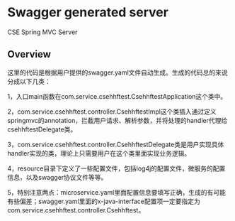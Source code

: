 # Swagger generated server

CSE Spring MVC Server


## Overview
这里的代码是根据用户提供的swagger.yaml文件自动生成。生成的代码总的来说分成以下几类：

1，入口main函数在com.service.csehhftest.CsehhftestApplication这个类中。

2，com.service.csehhftest.controller.CsehhftestImpl这个类插入通过定义springmvc的annotation，拦截用户请求、解析参数，并将处理的handler代理给csehhftestDelegate类。

3，com.service.csehhftest.controller.CsehhftestDelegate类是用户实现具体handler实现的类，理论上只需要用户在这个类里面实现业务逻辑。


4，resource目录下定义了一些配置文件，包括log4j的配置文件，微服务的配置信息，以及swagger协议文件等等。

5，特别注意两点：microservice.yaml里面配置信息要填写正确，生成的有可能有些偏差；swagger.yaml里面的x-java-interface配置项一定要指定为com.service.csehhftest.controller.Csehhftest。
